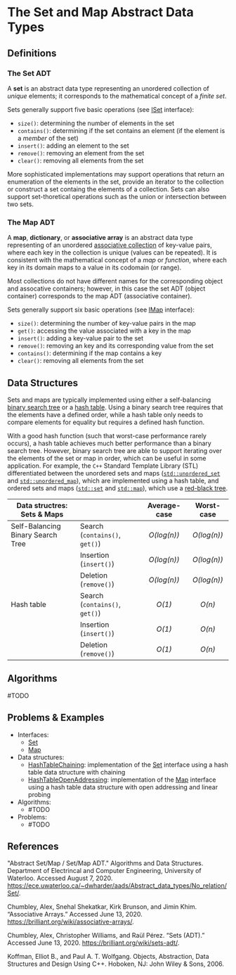 # The Set and Map Abstract Data Types

## Definitions

### The Set ADT

A **set** is an abstract data type representing an unordered collection of _unique_ elements; it corresponds to the mathematical concept of a _finite set_. 

Sets generally support five basic operations (see [ISet](IMap.h) interface):
* `size()`: determining the number of elements in the set
* `contains()`: determining if the set contains an element (if the element is a _member_ of the set)
* `insert()`: adding an element to the set
* `remove()`: removing an element from the set
* `clear()`: removing all elements from the set

More sophisticated implementations may support operations that return an enumeration of the elements in the set, provide an iterator to the collection or construct a set containg the elements of a collection. Sets can also support set-thoretical operations such as the union or intersection between two sets.

### The Map ADT

A **map**, **dictionary**, or **associative array** is an abstract data type representing of an unordered [associative collection](#REF) of key-value pairs, where each key in the collection is unique (values can be repeated). It is consistent with the mathematical concept of a _map_ or _function_, where each key in its domain maps to a value in its codomain (or range). 

Most collections do not have different names for the corresponding object and assocative containers; however, in this case the set ADT (object container) corresponds to the map ADT (associative container).

Sets generally support six basic operations (see [IMap](IMap.h) interface):
* `size()`: determining the number of key-value pairs in the map
* `get()`: accessing the value associated with a key in the map
* `insert()`: adding a key-value pair to the set
* `remove()`: removing an key and its corresponding value from the set
* `contains()`: determining if the map contains a key
* `clear()`: removing all elements from the set

## Data Structures

Sets and maps are typically implemented using either a self-balancing [binary search tree](#REF) or a [hash table](#REF). Using a binary search tree requires that the elements have a defined order, while a hash table only needs to compare elements for equality but requires a defined hash function. 

With a good hash function (such that worst-case performance rarely occurs), a hash table achieves much better performance than a binary search tree. However, binary search tree are able to support iterating over the elements of the set or map in order, which can be useful in some application. For example, the `C++` Standard Template Library (STL) differentiated between the unordered sets and maps ([`std::unordered_set`](https://en.cppreference.com/w/cpp/container/unordered_set) and [`std::unordered_map`](https://en.cppreference.com/w/cpp/container/unordered_map)), which are implemented using a hash table, and ordered sets and maps ([`std::set`](https://en.cppreference.com/w/cpp/container/set) and [`std::map`](https://en.cppreference.com/w/cpp/container/map)), which use a [red-black tree](#REF).

| Data structres: Sets & Maps       |                                  | Average-case | Worst-case   |
|-----------------------------------|----------------------------------|:------------:|:------------:|
| Self-Balancing Binary Search Tree | Search (`contains()`, `get()`)   | _O(log(n))_  | _O(log(n))_  |
|                                   | Insertion (`insert()`)           | _O(log(n))_  | _O(log(n))_  |
|                                   | Deletion (`remove()`)            | _O(log(n))_  | _O(log(n))_  |
| Hash table                        | Search (`contains()`, `get()`)   | _O(1)_       | _O(n)_       |
|                                   | Insertion (`insert()`)           | _O(1)_       | _O(n)_       |
|                                   | Deletion (`remove()`)            | _O(1)_       | _O(n)_       |

## Algorithms

#TODO

## Problems & Examples

* Interfaces:
    * [Set](ISet.h)
    * [Map](IMap.h)
* Data structures:
    * [HashTableChaining](../../_data-structures/hash-table/HashTableChaining): implementation of the [Set](ISet.h) interface using a hash table data structure with chaining
    * [HashTableOpenAddressing](../../_data-structures/hash-table/HashTableOpenAddressing): implementation of the [Map](IMap.h) interface using a hash table data structure with open addressing and linear probing
* Algorithms:
    * #TODO
* Problems:
    * #TODO

## References

"Abstract Set/Map / Set/Map ADT." Algorithms and Data Structures. Department of Electrincal and Computer Engineering, University of Waterloo. Accessed August 7, 2020. https://ece.uwaterloo.ca/~dwharder/aads/Abstract_data_types/No_relation/Set/.

Chumbley, Alex, Snehal Shekatkar, Kirk Brunson, and Jimin Khim. “Associative Arrays.” Accessed June 13, 2020. https://brilliant.org/wiki/associative-arrays/.

Chumbley, Alex, Christopher Williams, and Raül Pérez. “Sets (ADT).” Accessed June 13, 2020. https://brilliant.org/wiki/sets-adt/.

Koffman, Elliot B., and Paul A. T. Wolfgang. Objects, Abstraction, Data Structures and Design Using C++. Hoboken, NJ: John Wiley & Sons, 2006.